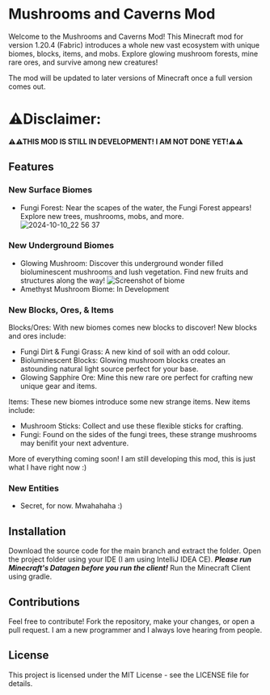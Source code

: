 # Mushrooms and Caverns Mod
Welcome to the Mushrooms and Caverns Mod! This Minecraft mod for version 1.20.4 (Fabric) introduces a whole new vast ecosystem with unique biomes, blocks, items, and mobs. Explore glowing mushroom forests, mine rare ores, and survive among new creatures!

The mod will be updated to later versions of Minecraft once a full version comes out.

# ⚠Disclaimer:
**⚠⚠THIS MOD IS STILL IN DEVELOPMENT! I AM NOT DONE YET!⚠⚠**

## Features
### New Surface Biomes
* Fungi Forest: Near the scapes of the water, the Fungi Forest appears! Explore new trees, mushrooms, mobs, and more.
![2024-10-10_22 56 37](https://github.com/user-attachments/assets/adb5d8a6-b3cf-4d54-bd49-c7e1edd38b75)
### New Underground Biomes
* Glowing Mushroom: Discover this underground wonder filled bioluminescent mushrooms and lush vegetation. Find new fruits and structures along the way!
![Screenshot of biome](https://github.com/user-attachments/assets/4cfa6d22-bd8e-4170-a2b9-523224813cba)
* Amethyst Mushroom Biome: In Development
### New Blocks, Ores, & Items
Blocks/Ores: With new biomes comes new blocks to discover! New blocks and ores include:
* Fungi Dirt & Fungi Grass: A new kind of soil with an odd colour.
* Bioluminescent Blocks: Glowing mushroom blocks creates an astounding natural light source perfect for your base.
* Glowing Sapphire Ore: Mine this new rare ore perfect for crafting new unique gear and items.

Items: These new biomes introduce some new strange items. New items include:
* Mushroom Sticks: Collect and use these flexible sticks for crafting.
* Fungi: Found on the sides of the fungi trees, these strange mushrooms may benifit your next adventure.

More of everything coming soon! I am still developing this mod, this is just what I have right now :)
### New Entities
* Secret, for now. Mwahahaha :)
## Installation
Download the source code for the main branch and extract the folder.
Open the project folder using your IDE (I am using IntelliJ IDEA CE).
***Please run Minecraft's Datagen before you run the client!***
Run the Minecraft Client using gradle.
## Contributions
Feel free to contribute! Fork the repository, make your changes, or open a pull request. I am a new programmer and I always love hearing from people.
## License
This project is licensed under the MIT License - see the LICENSE file for details.
